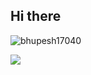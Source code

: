 ## Hi there 

<p align="left"> <img src="https://komarev.com/ghpvc/?username=bhupesh17040p&label=Profile%20views&color=0e75b6&style=flat" alt="bhupesh17040" /> </p>

<img align="center" src="https://github-readme-stats.vercel.app/api/<es>/?username=<bhupesh17040>&theme=<dark>" />

<!--
**bhupesh17040/bhupesh17040** is a ✨ _special_ ✨ repository because its `README.md` (this file) appears on your GitHub profile.

Here are some ideas to get you started:

- 🔭 I’m currently working on ...
- 🌱 I’m currently learning ...
- 👯 I’m looking to collaborate on ...
- 🤔 I’m looking for help with ...
- 💬 Ask me about ...
- 📫 How to reach me: ...
- 😄 Pronouns: ...
- ⚡ Fun fact: ...
-->
